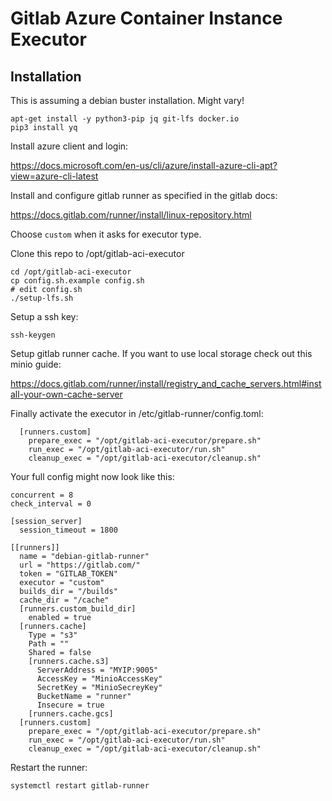 # Gitlab Azure Container Instance Executor

## Installation

This is assuming a debian buster installation. Might vary!

```
apt-get install -y python3-pip jq git-lfs docker.io
pip3 install yq
```

Install azure client and login:

https://docs.microsoft.com/en-us/cli/azure/install-azure-cli-apt?view=azure-cli-latest

Install and configure gitlab runner as specified in the gitlab docs:

https://docs.gitlab.com/runner/install/linux-repository.html

Choose `custom` when it asks for executor type.

Clone this repo to /opt/gitlab-aci-executor

```
cd /opt/gitlab-aci-executor
cp config.sh.example config.sh
# edit config.sh
./setup-lfs.sh
```

Setup a ssh key:

```
ssh-keygen
```

Setup gitlab runner cache. If you want to use local storage check out this minio guide:

https://docs.gitlab.com/runner/install/registry_and_cache_servers.html#install-your-own-cache-server

Finally activate the executor in /etc/gitlab-runner/config.toml:

```
  [runners.custom]
    prepare_exec = "/opt/gitlab-aci-executor/prepare.sh"
    run_exec = "/opt/gitlab-aci-executor/run.sh"
    cleanup_exec = "/opt/gitlab-aci-executor/cleanup.sh"
```

Your full config might now look like this:

```
concurrent = 8
check_interval = 0

[session_server]
  session_timeout = 1800

[[runners]]
  name = "debian-gitlab-runner"
  url = "https://gitlab.com/"
  token = "GITLAB_TOKEN"
  executor = "custom"
  builds_dir = "/builds"
  cache_dir = "/cache"
  [runners.custom_build_dir]
    enabled = true
  [runners.cache]
    Type = "s3"
    Path = ""
    Shared = false
    [runners.cache.s3]
      ServerAddress = "MYIP:9005"
      AccessKey = "MinioAccessKey"
      SecretKey = "MinioSecreyKey"
      BucketName = "runner"
      Insecure = true
    [runners.cache.gcs]
  [runners.custom]
    prepare_exec = "/opt/gitlab-aci-executor/prepare.sh"
    run_exec = "/opt/gitlab-aci-executor/run.sh"
    cleanup_exec = "/opt/gitlab-aci-executor/cleanup.sh"
```

Restart the runner:

```
systemctl restart gitlab-runner
```
